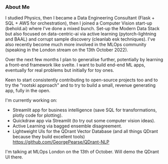 ### About Me 

I studied Physics, then I became a Data Engineering Consultant (Flask + SQL + AWS for orchestration), then I joined a Computer Vision start-up (behold.ai) where I've done a mixed bunch. Set-up the Modern Data Stack but also focused on data-centric-ai via active learning (pytorch-lightning and BAAL) and corrupt sample discovery (cleanlab esk techniques). I've also recently become much more involved in the MLOps community (speaking in the London stream on the 13th October 2022). 

Over the next few months I plan to generalise further, potentially by learning a front-end framework like svelte. I want to build end-end ML apps, eventually for real problems but initially for toy ones. 

Keen to start consistently contributing to open-source projects too and to try the "rootski approach" and to try to build a small, revenue generating app, fully in the open. 

I'm currently working on:
* Streamlit app for business intelligence (save SQL for transformations, plotly code for plotting).
* Quickdraw app via Streamlit (to try out some computer vision ideas).
* Active Learning via bagged ensemble disagreement. 
* Lightweight UIs for the QDrant Vector Database (and all things QDrant because they build excellent tools) https://github.com/GeorgePearse/QDrant-NLP

I'm talking at MLOps London on the 13th of October. Will demo the QDrant UI there.


